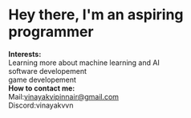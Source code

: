 # Hey there, I'm an aspiring programmer  
**Interests:**  
Learning more about machine learning and AI  
software developement  
game developement  
**How to contact me:**  
Mail:vinayakvipinnair@gmail.com  
Discord:vinayakvvn
